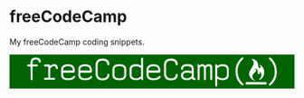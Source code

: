 # freeCodeCamp
My freeCodeCamp coding snippets.

![image](https://github.com/auspbro/freeCodeCamp/blob/master/res/600x72%20freeCodeCamp%20logo%20for%20Medium%20publication.png)